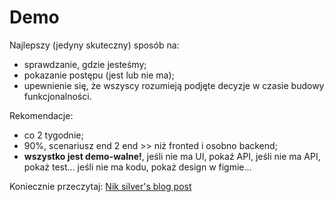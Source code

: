 # Demo

Najlepszy (jedyny skuteczny) sposób na:

- sprawdzanie, gdzie jesteśmy;
- pokazanie postępu (jest lub nie ma);
- upewnienie się, że wszyscy rozumieją podjęte decyzje w czasie budowy funkcjonalności.

Rekomendacje:

- co 2 tygodnie;
- 90%, scenariusz end 2 end >> niż fronted i osobno backend;
- **wszystko jest demo-walne!**, jeśli nie ma UI, pokaź API, jeśli nie ma API, pokaż test... jeśli nie ma kodu, pokaż design w figmie...


Koniecznie przeczytaj: [Nik silver's blog post](https://niksilver.com/2022/10/18/its-always-worthwhile-to-demo/)
